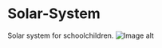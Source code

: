 # Solar-System
Solar system for schoolchildren.
![Image alt](https://github.com/Anjeli-art/Solary-Sistem/blob/main/solarysystem.png)
